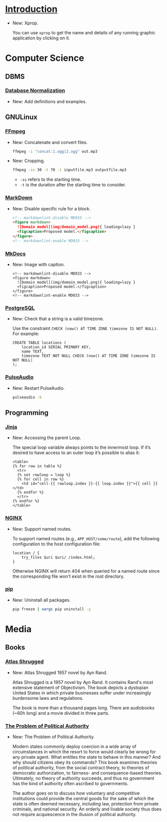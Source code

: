# [Introduction](X.md)

* New: Xprop.

    You can use `xprop` to get the name and details of any running graphic
    application by clicking on it.
    

# Computer Science

## DBMS

### [Database Normalization](database_normalization.md)

* New: Add definitions and examples.

## GNULinux

### [FFmpeg](ffmpeg.md)

* New: Concatenate and convert files.

    ```bash
    ffmpeg -i "concat:1.ogg|2.ogg" out.mp3
    ```
    

* New: Cropping.

    ```bash
    ffmpeg -ss 30 -t 70 -i inputfile.mp3 outputfile.mp3
    ```
    
    * `-ss` refers to the starting time.
    * `-t` is the duration after the starting time to consider.
    

### [MarkDown](markdown.md)

* New: Disable specific rule for a block.

    ```markdown
    <!-- markdownlint-disable MD033 -->
    <figure markdown>
      ![Domain model](img/domain_model.png){ loading=lazy }
      <figcaption>Proposed model.</figcaption>
    </figure>
    <!-- markdownlint-enable MD033 -->
    ```
    

### [MkDocs](mkdocs.md)

* New: Image with caption.

    ```
    <!-- markdownlint-disable MD033 -->
    <figure markdown>
      ![Domain model](img/domain_model.png){ loading=lazy }
      <figcaption>Proposed model.</figcaption>
    </figure>
    <!-- markdownlint-enable MD033 -->
    ```
    

### [PostgreSQL](postgresql.md)

* New: Check that a string is a valid timezone.

    Use the constraint `CHECK (now() AT TIME ZONE timezone IS NOT NULL)`. For
    example:
    
    ```psql
    CREATE TABLE locations (
        location_id SERIAL PRIMARY KEY,
        name TEXT,
        timezone TEXT NOT NULL CHECK (now() AT TIME ZONE timezone IS NOT NULL)
    );
    ```
    

### [PulseAudio](pulseaudio.md)

* New: Restart PulseAudio.

    ```bash
    pulseaudio -k
    ```
    

## Programming

### [Jinja](jinja.md)

* New: Accessing the parent Loop.

    The special loop variable always points to the innermost loop. If it’s desired
    to have access to an outer loop it’s possible to alias it:
    
    ```jinja
    <table>
    {% for row in table %}
      <tr>
      {% set rowloop = loop %}
      {% for cell in row %}
        <td id="cell-{{ rowloop.index }}-{{ loop.index }}">{{ cell }}</td>
      {% endfor %}
      </tr>
    {% endfor %}
    </table>
    ```
    

### [NGINX](flutter/nginx.md)

* New: Support named routes.

    To support named routes (e.g., `APP_HOST/some/route`), add the following
    configuration to the host configuration file:
    
    ```nginx
    location / {
        try_files $uri $uri/ /index.html;
    }
    ```
    
    Otherwise NGINX will return 404 when queried for a named route since the
    corresponding file won't exist in the root directory.
    

### [pip](pip.md)

* New: Uninstall all packages.

    ```bash
    pip freeze | xargs pip uninstall -y
    ```
    

# Media

## Books

### [Atlas Shrugged](atlas_shrugged.md)

* New: Atlas Shrugged 1957 novel by Ayn Rand.

    Atlas Shrugged is a 1957 novel by Ayn Rand. It contains Rand's most extensive
    statement of Objectivism. The book depicts a dystopian United States in which
    private businesses suffer under increasingly burdensome laws and regulations.
    
    The book is more than a thousand pages long. There are audiobooks (~60h long)
    and a movie divided in three parts.
    

### [The Problem of Political Authority](the_problem_of_political_authority.md)

* New: The Problem of Political Authority.

    Modern states commonly deploy coercion in a wide array of circumstances in
    which the resort to force would clearly be wrong for any private agent. What
    entitles the state to behave in this manner? And why should citizens obey its
    commands? This book examines theories of political authority, from the social
    contract theory, to theories of democratic authorization, to fairness- and
    consequence-based theories. Ultimately, no theory of authority succeeds, and
    thus no government has the kind of authority often ascribed to governments.
    
    The author goes on to discuss how voluntary and competitive institutions could
    provide the central goods for the sake of which the state is often deemed
    necessary, including law, protection from private criminals, and national
    security. An orderly and livable society thus does not require acquiescence in
    the illusion of political authority.